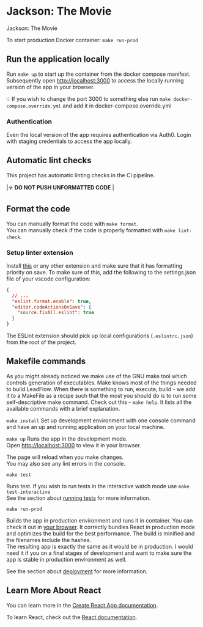 # Jackson: The Movie

Jackson: The Movie

To start production Docker container: `make run-prod`

## Run the application locally

Run `make up` to start up the container from the docker compose manifest.\
Subsequently open [http://localhost:3000](http://localhost:3000) to access the locally running version of the app in your browser.

💡 If you wish to change the port 3000 to something else run `make docker-compose.override.yml` and add it in docker-compose.override.yml

### Authentication
Even the local version of the app requires authentication via Auth0. Login with staging credentials to access the app locally.

## Automatic lint checks
This project has automatic linting checks in the CI pipeline.

|☣️ **DO NOT PUSH UNFORMATTED CODE** |

## Format the code
You can manually format the code with `make format`.\
You can manually check if the code is properly formatted with `make lint-check`.

### Setup linter extension
Install [this](https://marketplace.visualstudio.com/items?itemName=dbaeumer.vscode-eslint) or any other extension and make sure that it has formatting priority on save.
To make sure of this, add the following to the settings.json file of your vscode configuration:
```json
{
  // ...
  "eslint.format.enable": true,
  "editor.codeActionsOnSave": {
    "source.fixAll.eslint": true
  }
}
```
The ESLint extension should pick up local configurations (`.eslintrc.json`) from the root of the project.

## Makefile commands
As you might already noticed we make use of the GNU make tool which controls generation of executables. Make knows most of the things needed
to build LeadFlow. When there is something to run, execute, build - we add it to a MakeFile as a recipe such that the most you should do is to
run some self-descriptive make command. Check out this  - `make help`. It lists all the available commands with a brief explanation.

`make install`
Set up development environment with one console command and have an up and running application on your local machine.

`make up`
Runs the app in the development mode.\
Open [http://localhost:3000](http://localhost:3000) to view it in your browser.

The page will reload when you make changes.\
You may also see any lint errors in the console.

`make test`

Runs test.
If you wish to run tests in the interactive watch mode use `make test-interactive`\
See the section about [running tests](https://facebook.github.io/create-react-app/docs/running-tests) for more information.

`make run-prod`

Builds the app in production environment and runs it in container. You can check it out in [your browser](http://localhost:7327).
It correctly bundles React in production mode and optimizes the build for the best performance.
The build is minified and the filenames include the hashes.\
The resulting app is exactly the same as it would be in production. I would need it if you on a final stages of development
and want to make sure the app is stable in production environment as well.

See the section about [deployment](https://facebook.github.io/create-react-app/docs/deployment) for more information.

## Learn More About React

You can learn more in the [Create React App documentation](https://facebook.github.io/create-react-app/docs/getting-started).

To learn React, check out the [React documentation](https://reactjs.org/).
